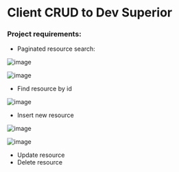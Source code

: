 # Client CRUD to Dev Superior

### Project requirements:

 - Paginated resource search:
   
![image](https://github.com/paulovitorc1/client-crud/assets/96089877/ddff776e-901f-4a99-b195-8a0e6e95035d)

![image](https://github.com/paulovitorc1/client-crud/assets/96089877/096bda40-8852-4a46-aef6-0d8d4f3cf85d)

 
 - Find resource by id

![image](https://github.com/paulovitorc1/client-crud/assets/96089877/982d216c-3d35-4fee-a523-09af0ede6439)


 - Insert new resource

![image](https://github.com/paulovitorc1/client-crud/assets/96089877/5c571052-b83c-4393-abfe-dc44f5850774)

![image](https://github.com/paulovitorc1/client-crud/assets/96089877/8066d47e-8564-4401-9215-1b763f90b2ce)

 
 - Update resource
 - Delete resource


